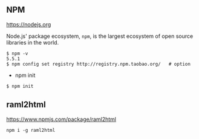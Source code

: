 ## NPM

https://nodejs.org

Node.js' package ecosystem, `npm`, is the largest ecosystem of open source libraries in the world.
```
$ npm -v
5.5.1
$ npm config set registry http://registry.npm.taobao.org/   # option
```

- npm init
```
$ npm init
```

## raml2html

https://www.npmjs.com/package/raml2html

```
npm i -g raml2html
```
